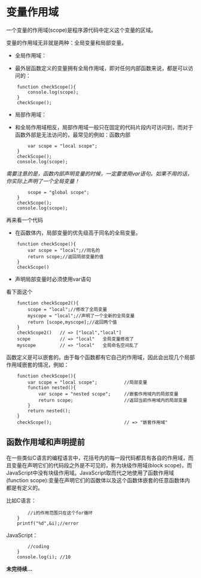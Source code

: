 # 变量作用域
 
一个变量的作用域(scope)是程序源代码中定义这个变量的区域。

变量的作用域无非就是两种：全局变量和局部变量。 

* 全局作用域： 
- 最外层函数定义的变量拥有全局作用域，即对任何内部函数来说，都是可以访问的：

``` var scope = "global scope";
	function checkScope(){
		console.log(scope);
	}
	checkScope();
```

* 局部作用域：
- 和全局作用域相反，局部作用域一般只在固定的代码片段内可访问到，而对于函数外部是无法访问的，最常见的例如：函数内部

``` function checkScope(){
		var scope = "local scope";	
	}
	checkScope();
	console.log(scope);
```

*需要注意的是，函数内部声明变量的时候，一定要使用var语句。如果不用的话，你实际上声明了一个全局变量！*

``` function checkScope(){
		scope = "global scope";	
	}
	checkScope();
	console.log(scope);
```

再来看一个代码

* 在函数体内，局部变量的优先级高于同名的全局变量。

``` var scope = "global";
	function checkScope(){
		var scope = "local";//同名的
		return scope;//返回局部变量的值
	}
	checkScope()
```

* 声明局部变量时必须使用var语句 

看下面这个

``` scope = "global";
	function checkScope2(){
		scope = "local";//修改了全局变量
		myscope = "local";//声明了一个全新的全局变量
		return [scope,myscope];//返回两个值
	}
	checkScope2() 	// => ["local","local"]
	scope			// => "local"	全局变量修改了
	myscope			// => "local"	全局命名空间乱了
```

函数定义是可以嵌套的。由于每个函数都有它自己的作用域，因此会出现几个局部作用域嵌套的情况，例如：

``` var scope = "global scope";				//全局变量
	function checkScope(){			
		var scope = "local scope";			//局部变量
		function nested(){
			var scope = "nested scope";		//嵌套作用域内的局部变量
			return scope;					//返回当前作用域内的局部变量
		}
		return nested();
	}
	checkScope();							// => "嵌套作用域"
```


## 函数作用域和声明提前

在一些类似C语言的编程语言中，花括号内的每一段代码都具有各自的作用域，而且变量在声明它们的代码段之外是不可见的，称为块级作用域(block scope)，而JavaScript中没有块级作用域。JavaScript取而代之地使用了函数作用域(function scope):变量在声明它们的函数体以及这个函数体嵌套的任意函数体内都是有定义的。

比如C语言：

``` for(int i = 0; i < 10; i++){
		//i的作用范围只在这个for循环
	}
	printf("%d",&i);//error
```


JavaScript：
``` for(var i = 1; i < 10; i++){
        //coding
    }
    console.log(i); //10  
```


**未完待续...**